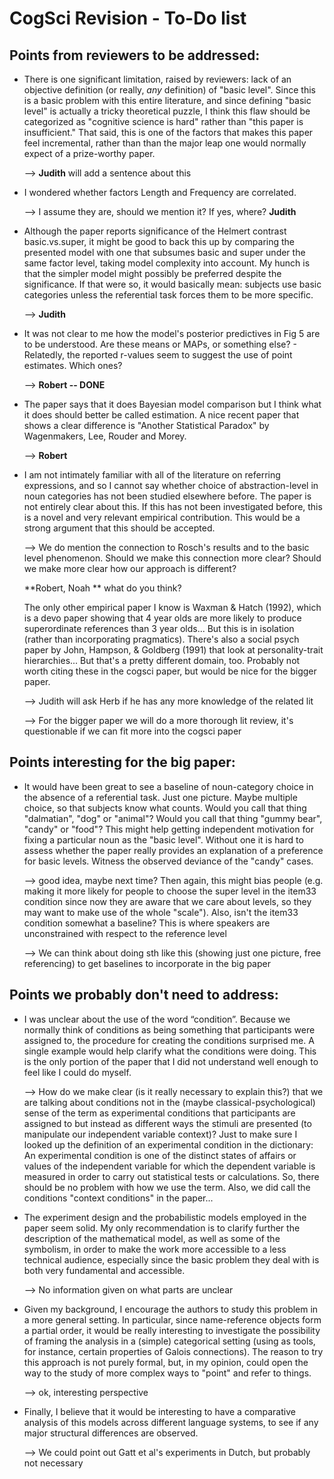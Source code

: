 # CogSci Revision - To-Do list

## Points from reviewers to be addressed:

- There is one significant limitation, raised by reviewers: lack of an
  objective definition (or really, *any* definition) of "basic level".
  Since this is a basic problem with this entire literature, and since
  defining "basic level" is actually a tricky theoretical puzzle, I think
  this flaw should be categorized as "cognitive science is hard" rather
  than "this paper is insufficient." That said, this is one of the factors
  that makes this paper feel incremental, rather than than the major leap
  one would normally expect of a prize-worthy paper.

  --> **Judith** will add a sentence about this

- I wondered whether factors Length and Frequency are correlated.

  --> I assume they are, should we mention it? If yes, where? **Judith** 

- Although the paper reports significance of the Helmert contrast
  basic.vs.super, it might be good to back this up by comparing the
  presented model with one that subsumes basic and super under the same
  factor level, taking model complexity into account. My hunch is that the
  simpler model might possibly be preferred despite the significance. If
  that were so, it would basically mean: subjects use basic categories
  unless the referential task forces them to be more specific.

  --> **Judith**

- It was not clear to me how the model's posterior predictives in Fig 5
  are to be understood. Are these means or MAPs, or something else? -
  Relatedly, the reported r-values seem to suggest the use of point
  estimates. Which ones?

  --> **Robert -- DONE** 

- The paper says that it does Bayesian model comparison but I think what
  it does should better be called estimation. A nice recent paper that
  shows a clear difference is "Another Statistical Paradox" by Wagenmakers,
  Lee, Rouder and Morey.

  --> **Robert**

- I am not intimately familiar with all of the literature on referring
  expressions, and so I cannot say whether choice of abstraction-level in
  noun categories has not been studied elsewhere before. The paper is not
  entirely clear about this. If this has not been investigated before, this
  is a novel and very relevant empirical contribution. This would be a
  strong argument that this should be accepted.

  --> We do mention the connection to Rosch's results and to the basic level phenomenon. Should we make this connection more clear? Should we make more clear how our approach is different? 

  **Robert, Noah ** what do you think?

  The only other empirical paper I know is Waxman & Hatch (1992), which is a devo paper showing that 4 year olds are more likely to produce superordinate references than 3 year olds... But this is in isolation (rather than incorporating pragmatics). There's also a social psych paper by John, Hampson, & Goldberg (1991) that look at personality-trait hierarchies... But that's a pretty different domain, too. Probably not worth citing these in the cogsci paper, but would be nice for the bigger paper.

  --> Judith will ask Herb if he has any more knowledge of the related lit

  --> For the bigger paper we will do a more thorough lit review, it's questionable if we can fit more into the cogsci paper


## Points interesting for the big paper:

- It would have been great to see a baseline of noun-category choice in
  the absence of a referential task. Just one picture. Maybe multiple
  choice, so that subjects know what counts. Would you call that thing
  "dalmatian", "dog" or "animal"? Would you call that thing "gummy bear",
  "candy" or "food"? This might help getting independent motivation for fixing a particular
  noun as the "basic level". Without one it is hard to assess whether the
  paper really provides an explanation of a preference for basic levels.
  Witness the observed deviance of the "candy" cases.

  --> good idea, maybe next time? Then again, this might bias people (e.g. making it more likely for people to choose the super level in the item33 condition since now they are aware that we care about levels, so they may want to make use of the whole "scale"). 
  Also, isn't the item33 condition somewhat a baseline? This is where speakers are unconstrained with respect to the reference level  

  --> We can think about doing sth like this (showing just one picture, free referencing) to get baselines to incorporate in the big paper


## Points we probably don't need to address:

- I was unclear about the use of the word “condition”. Because we
  normally think of conditions as being something that participants were
  assigned to, the procedure for creating the conditions surprised me. A
  single example would help clarify what the conditions were doing. This is
  the only portion of the paper that I did not understand well enough to
  feel like I could do myself.

  --> How do we make clear (is it really necessary to explain this?) that we are talking about conditions not in the (maybe classical-psychological) sense of the term as experimental conditions that participants are assigned to but instead as different ways the stimuli are presented (to manipulate our independent variable context)?
  Just to make sure I looked up the definition of an experimental condition in the dictionary: An experimental condition is one of the distinct states of affairs or values of the independent variable for which the dependent variable is measured in order to carry out statistical tests or calculations. 
  So, there should be no problem with how we use the term.
  Also, we did call the conditions "context conditions" in the paper... 

- The experiment design and the probabilistic models employed in the paper
  seem solid. My only recommendation is to clarify further the description
  of the mathematical model, as well as some of the symbolism, in order to
  make the work more accessible to a less technical audience, especially
  since the basic problem they deal with is both very fundamental and
  accessible.

  --> No information given on what parts are unclear 

- Given my background, I encourage the authors to study this problem in a
  more general setting. In particular, since name-reference objects form a
  partial order, it would be really interesting to investigate the
  possibility of framing the analysis in a (simple) categorical setting
  (using as tools, for instance, certain properties of Galois connections).
  The reason to try this approach is not purely formal, but, in my opinion,
  could open the way to the study of more complex ways to "point" and refer
  to things.

  --> ok, interesting perspective

- Finally, I believe that it would be interesting to have a comparative
  analysis of this models across different language systems, to see if  any
  major structural differences are observed.

  --> We could point out Gatt et al's experiments in Dutch, but probably not necessary